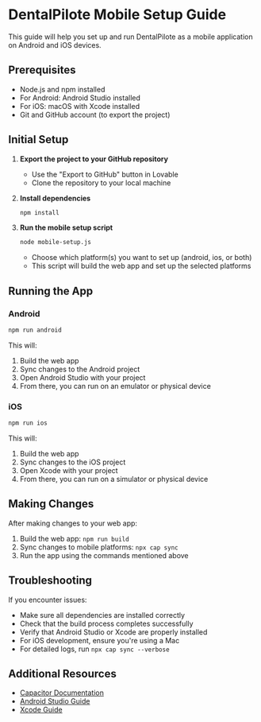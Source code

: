
# DentalPilote Mobile Setup Guide

This guide will help you set up and run DentalPilote as a mobile application on Android and iOS devices.

## Prerequisites

- Node.js and npm installed
- For Android: Android Studio installed
- For iOS: macOS with Xcode installed
- Git and GitHub account (to export the project)

## Initial Setup

1. **Export the project to your GitHub repository**
   - Use the "Export to GitHub" button in Lovable
   - Clone the repository to your local machine
   
2. **Install dependencies**
   ```bash
   npm install
   ```

3. **Run the mobile setup script**
   ```bash
   node mobile-setup.js
   ```
   - Choose which platform(s) you want to set up (android, ios, or both)
   - This script will build the web app and set up the selected platforms

## Running the App

### Android

```bash
npm run android
```

This will:
1. Build the web app
2. Sync changes to the Android project
3. Open Android Studio with your project
4. From there, you can run on an emulator or physical device

### iOS

```bash
npm run ios
```

This will:
1. Build the web app
2. Sync changes to the iOS project
3. Open Xcode with your project
4. From there, you can run on a simulator or physical device

## Making Changes

After making changes to your web app:

1. Build the web app: `npm run build`
2. Sync changes to mobile platforms: `npx cap sync`
3. Run the app using the commands mentioned above

## Troubleshooting

If you encounter issues:

- Make sure all dependencies are installed correctly
- Check that the build process completes successfully
- Verify that Android Studio or Xcode are properly installed
- For iOS development, ensure you're using a Mac
- For detailed logs, run `npx cap sync --verbose`

## Additional Resources

- [Capacitor Documentation](https://capacitorjs.com/docs)
- [Android Studio Guide](https://developer.android.com/studio/intro)
- [Xcode Guide](https://developer.apple.com/xcode/)
